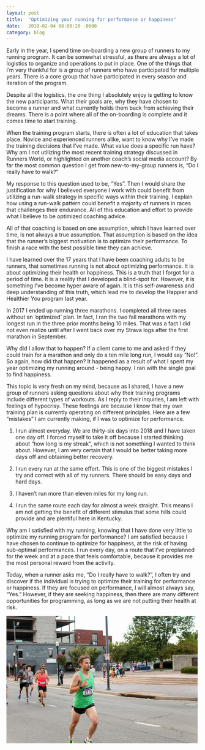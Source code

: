 ```yaml
---
layout: post
title:  "Optimizing your running for performance or happiness"
date:   2018-02-04 08:00:20 -0600
category: blog
---
```


Early in the year, I spend time on-boarding a new group of runners to my running program. It can be somewhat stressful, as there are always a lot of logistics to organize and operations to put in place. One of the things that I’m very thankful for is a group of runners who have participated for multiple years. There is a core group that have participated in every season and iteration of the program.

Despite all the logistics, the one thing I absolutely enjoy is getting to know the new participants. What their goals are, why they have chosen to become a runner and what currently holds them back from achieving their dreams. There is a point where all of the on-boarding is complete and it comes time to start training.

When the training program starts, there is often a lot of education that takes place. Novice and experienced runners alike, want to know why I’ve made the training decisions that I’ve made. What value does a specific run have? Why am I not utilizing the most recent training strategy discussed in Runners World, or highlighted on another coach’s social media account? By far the most common question I get from new-to-my-group runners is, “Do I really have to walk?”

My response to this question used to be, “Yes”. Then I would share the justification for why I believed everyone I work with could benefit from utilizing a run-walk strategy in specific ways within their training. I explain how using a run-walk pattern could benefit a majority of runners in races that challenges their endurance. All of this education and effort to provide what I believe to be optimized coaching advice.

All of that coaching is based on one assumption, which I have learned over time, is not always a true assumption. That assumption is based on the idea that the runner’s biggest motivation is to optimize their performance. To finish a race with the best possible time they can achieve.

I have learned over the 17 years that I have been coaching adults to be runners, that sometimes running is not about optimizing performance. It is about optimizing their health or happiness. This is a truth that I forgot for a period of time. It is a reality that I developed a blind-spot for. However, it is something I’ve become hyper aware of again. It is this self-awareness and deep understanding of this truth, which lead me to develop the Happier and Healthier You program last year.

In 2017 I ended up running three marathons. I completed all three races without an ‘optimized’ plan. In fact, I ran the two fall marathons with my longest run in the three prior months being 10 miles. That was a fact I did not even realize until after I went back over my Strava logs after the first marathon in September.

Why did I allow that to happen? If a client came to me and asked if they could train for a marathon and only do a ten mile long run, I would say “No!”. So again, how did that happen? It happened as a result of what I spent my year optimizing my running around - being happy. I ran with the single goal to find happiness.

This topic is very fresh on my mind, because as I shared, I have a new group of runners asking questions about why their training programs include different types of workouts. As I reply to their inquiries, I am left with feelings of hypocrisy. These feelings are because I know that my own training plan is currently operating on different principles. Here are a few “mistakes” I am currently making, if I was to optimize for performance.

1. I run almost everyday. We are thirty-six days into 2018 and I have taken one day off. I forced myself to take it off because I started thinking about “how long is my streak”, which is not something I wanted to think about. However, I am very certain that I would be better taking more days off and obtaining better recovery.

2. I run every run at the same effort. This is one of the biggest mistakes I try and correct with all of my runners. There should be easy days and hard days.

3. I haven’t run more than eleven miles for my long run.

4. I run the same route each day for almost a week straight. This means I am not getting the benefit of different stimulus that some hills could provide and are plentiful here in Kentucky.

Why am I satisfied with my running, knowing that I have done very little to optimize my running program for performance? I am satisfied because I have chosen to continue to optimize for happiness, at the risk of having sub-optimal performances. I run every day, on a route that I’ve preplanned for the week and at a pace that feels comfortable, because it provides me the most personal reward from the activity.

Today, when a runner asks me, “Do I really have to walk?”, I often try and discover if the individual is trying to optimize their training for performance or happiness. If they are focused on performance, I will almost always say, “Yes.” However, if they are seeking happiness, then there are many different opportunities for programming, as long as we are not putting their health at risk.  


[![Happy Runner](/img/MidsummerNights5k-2017-LowRes.jpg)](http://happierandhealthieryou.com)
